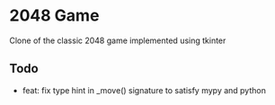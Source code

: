 # 2048 Game

Clone of the classic 2048 game implemented using tkinter

## Todo

- feat: fix type hint in _move() signature to satisfy mypy and python
